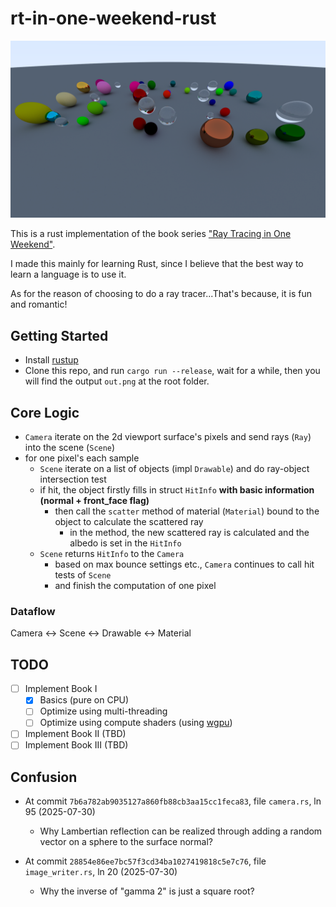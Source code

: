 # rt-in-one-weekend-rust

![demo.png](demo.png)

This is a rust implementation of the book series ["Ray Tracing in One Weekend"](https://raytracing.github.io/).

I made this mainly for learning Rust, since I believe that the best way to learn a language is to use it.

As for the reason of choosing to do a ray tracer...That's because, it is fun and romantic!



## Getting Started
- Install [rustup](https://rustup.rs/)
- Clone this repo, and run `cargo run --release`, wait for a while, then you will find the output `out.png` at the root folder.

## Core Logic
- `Camera` iterate on the 2d viewport surface's pixels and send rays (`Ray`) into the scene (`Scene`)
- for one pixel's each sample
    - `Scene` iterate on a list of objects (impl `Drawable`) and do ray-object intersection test
    - if hit, the object firstly fills in struct `HitInfo` **with basic information (normal + front_face flag)**
        - then call the `scatter` method of material (`Material`) bound to the object to calculate the scattered ray
            - in the method, the new scattered ray is calculated and the albedo is set in the `HitInfo`
    - `Scene` returns `HitInfo` to the `Camera`
        - based on max bounce settings etc., `Camera` continues to call hit tests of `Scene`
        - and finish the computation of one pixel

### Dataflow
Camera <-> Scene <-> Drawable <-> Material

## TODO
- [ ] Implement Book I
    - [X] Basics (pure on CPU)
    - [ ] Optimize using multi-threading
    - [ ] Optimize using compute shaders (using [wgpu](https://github.com/gfx-rs/wgpu))
- [ ] Implement Book II (TBD)
- [ ] Implement Book III (TBD)

## Confusion
- At commit `7b6a782ab9035127a860fb88cb3aa15cc1feca83`, file `camera.rs`, ln 95 (2025-07-30)
    - Why Lambertian reflection can be realized through adding a random vector on a sphere to the surface normal?

- At commit `28854e86ee7bc57f3cd34ba1027419818c5e7c76`, file `image_writer.rs`, ln 20 (2025-07-30)
    - Why the inverse of "gamma 2" is just a square root?

